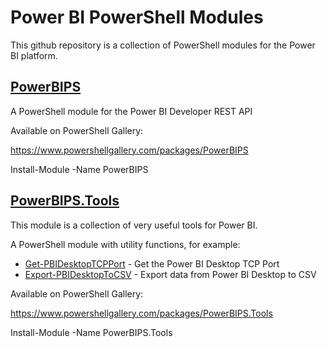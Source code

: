 # Power BI PowerShell Modules

This github repository is a collection of PowerShell modules for the Power BI platform.

## [PowerBIPS](Modules/PowerBIPS/PowerBIPS.md)

A PowerShell module for the Power BI Developer REST API

Available on PowerShell Gallery:

https://www.powershellgallery.com/packages/PowerBIPS

Install-Module -Name PowerBIPS

## [PowerBIPS.Tools](Modules\PowerBIPS.Tools\PowerBIPS.Tools.md)

This module is a collection of very useful tools for Power BI.

A PowerShell module with utility functions, for example:

* [Get-PBIDesktopTCPPort](Modules\PowerBIPS.Tools\doc\Get-PBIDesktopTCPPort.md) - Get the Power BI Desktop TCP Port
* [Export-PBIDesktopToCSV](Modules\PowerBIPS.Tools\doc\Export-PBIDesktopToCSV.md) - Export data from Power BI Desktop to CSV

Available on PowerShell Gallery:

https://www.powershellgallery.com/packages/PowerBIPS.Tools

Install-Module -Name PowerBIPS.Tools